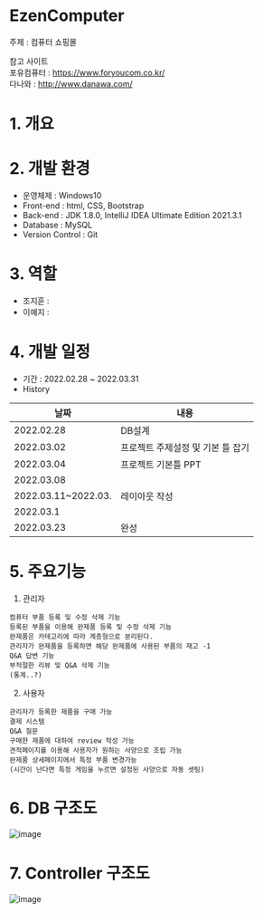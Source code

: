 # EzenComputer<br>
주제 : 컴퓨터 쇼핑몰 <br>

참고 사이트 <br>
포유컴퓨터 : https://www.foryoucom.co.kr/ <br>
다나와 : http://www.danawa.com/

# 1. 개요

# 2. 개발 환경
+ 운영체제 : Windows10
+ Front-end : html, CSS, Bootstrap
+ Back-end : JDK 1.8.0, IntelliJ IDEA Ultimate Edition 2021.3.1
+ Database : MySQL
+ Version Control : Git

# 3. 역할
- 조지훈 : 
- 이예지 : 

# 4. 개발 일정
+ 기간 : 2022.02.28 ~ 2022.03.31
+ History

|날짜|내용|
|---|---|
|2022.02.28|DB설계|
|2022.03.02|프로젝트 주제설정 및 기본 틀 잡기|
|2022.03.04|프로젝트 기본틀 PPT|
|2022.03.08||
|2022.03.11~2022.03.|레이아웃 작성|
|2022.03.1||
|2022.03.23|완성|

# 5. 주요기능
1. 관리자
```
컴퓨터 부품 등록 및 수정 삭제 기능
등록된 부품을 이용해 완제품 등록 및 수정 삭제 기능
완제품은 카테고리에 따라 계층형으로 분리된다.
관리자가 완제품을 등록하면 해당 완제품에 사용된 부품의 재고 -1
Q&A 답변 기능
부적절한 리뷰 및 Q&A 삭제 기능
(통계..?)
```

2. 사용자
```
관리자가 등록한 제품을 구매 가능
결제 시스템
Q&A 질문
구매한 제품에 대하여 review 작성 가능
견적페이지를 이용해 사용자가 원하는 사양으로 조립 가능
완제품 상세페이지에서 특정 부품 변경가능
(시간이 난다면 특정 게임을 누르면 설정된 사양으로 자동 셋팅)
```

# 6. DB 구조도
![image]()

# 7. Controller 구조도
![image]()




